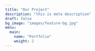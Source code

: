 ```yaml
---
title: "Our Project"
description: "this is meta description"
draft: false
bg_image: "images/feature-bg.jpg"
menu:
  main:
    name: "Portfolio"
    weight: 2
---
```


